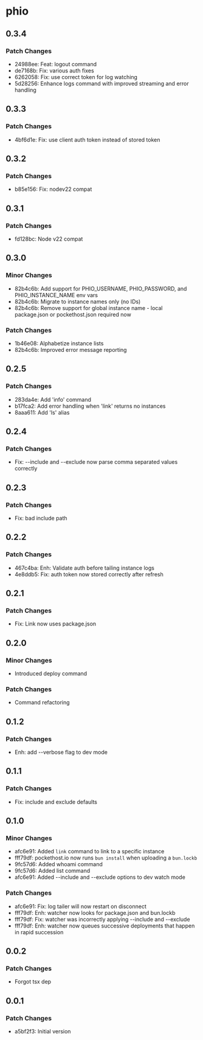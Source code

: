 # phio

## 0.3.4

### Patch Changes

- 24988ee: Feat: logout command
- de7168b: Fix: various auth fixes
- 6262058: Fix: use correct token for log watching
- 5d28256: Enhance logs command with improved streaming and error handling

## 0.3.3

### Patch Changes

- 4bf6d1e: Fix: use client auth token instead of stored token

## 0.3.2

### Patch Changes

- b85e156: Fix: nodev22 compat

## 0.3.1

### Patch Changes

- fd128bc: Node v22 compat

## 0.3.0

### Minor Changes

- 82b4c6b: Add support for PHIO_USERNAME, PHIO_PASSWORD, and PHIO_INSTANCE_NAME env vars
- 82b4c6b: Migrate to instance names only (no IDs)
- 82b4c6b: Remove support for global instance name - local package.json or pockethost.json required now

### Patch Changes

- 1b46e08: Alphabetize instance lists
- 82b4c6b: Improved error message reporting

## 0.2.5

### Patch Changes

- 283da4e: Add 'info' command
- b17fca2: Add error handling when 'link' returns no instances
- 8aaa611: Add 'ls' alias

## 0.2.4

### Patch Changes

- Fix: --include and --exclude now parse comma separated values correctly

## 0.2.3

### Patch Changes

- Fix: bad include path

## 0.2.2

### Patch Changes

- 467c4ba: Enh: Validate auth before tailing instance logs
- 4e8ddb5: Fix: auth token now stored correctly after refresh

## 0.2.1

### Patch Changes

- Fix: Link now uses package.json

## 0.2.0

### Minor Changes

- Introduced deploy command

### Patch Changes

- Command refactoring

## 0.1.2

### Patch Changes

- Enh: add --verbose flag to dev mode

## 0.1.1

### Patch Changes

- Fix: include and exclude defaults

## 0.1.0

### Minor Changes

- afc6e91: Added `link` command to link to a specific instance
- fff79df: pockethost.io now runs `bun install` when uploading a `bun.lockb`
- 9fc57d6: Added whoami command
- 9fc57d6: Added list command
- afc6e91: Added --include and --exclude options to dev watch mode

### Patch Changes

- afc6e91: Fix: log tailer will now restart on disconnect
- fff79df: Enh: watcher now looks for package.json and bun.lockb
- fff79df: Fix: watcher was incorrectly applying --include and --exclude
- fff79df: Enh: watcher now queues successive deployments that happen in rapid succession

## 0.0.2

### Patch Changes

- Forgot tsx dep

## 0.0.1

### Patch Changes

- a5bf2f3: Initial version
